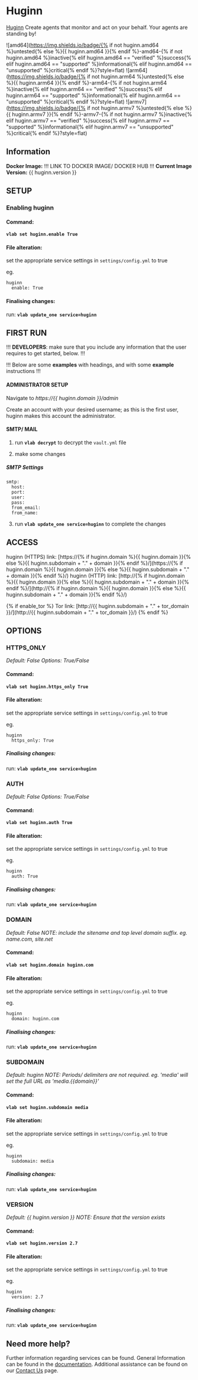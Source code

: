 # Huginn

[Huginn](https://github.com/huginn/huginn) Create agents that monitor and act on your behalf. Your agents are standing by!

![amd64](https://img.shields.io/badge/{% if not huginn.amd64 %}untested{% else %}{{ huginn.amd64 }}{% endif %}-amd64-{% if not huginn.amd64 %}inactive{% elif huginn.amd64 == "verified" %}success{% elif huginn.amd64 == "supported" %}informational{% elif huginn.amd64 == "unsupported" %}critical{% endif %}?style=flat)
![arm64](https://img.shields.io/badge/{% if not huginn.arm64 %}untested{% else %}{{ huginn.arm64 }}{% endif %}-arm64-{% if not huginn.arm64 %}inactive{% elif huginn.arm64 == "verified" %}success{% elif huginn.arm64 == "supported" %}informational{% elif huginn.arm64 == "unsupported" %}critical{% endif %}?style=flat)
![armv7](https://img.shields.io/badge/{% if not huginn.armv7 %}untested{% else %}{{ huginn.armv7 }}{% endif %}-armv7-{% if not huginn.armv7 %}inactive{% elif huginn.armv7 == "verified" %}success{% elif huginn.armv7 == "supported" %}informational{% elif huginn.armv7 == "unsupported" %}critical{% endif %}?style=flat)

## Information


**Docker Image:** !!! LINK TO DOCKER IMAGE/ DOCKER HUB !!!
**Current Image Version:** {{ huginn.version }}

## SETUP

### Enabling huginn

#### Command:

**`vlab set huginn.enable True`**

#### File alteration:

set the appropriate service settings in `settings/config.yml` to true

eg.
```
huginn
  enable: True
```

#### Finalising changes:

run: **`vlab update_one service=huginn`**

## FIRST RUN

!!! **DEVELOPERS**: make sure that you include any information that the user requires to get started, below. !!!

!!! Below are some **examples** with headings, and with some **example** instructions !!!

#### ADMINISTRATOR SETUP

Navigate to *https://{{ huginn.domain }}/admin*

Create an account with your desired username; as this is the first user, huginn makes this account the administrator.

#### SMTP/ MAIL

1. run **`vlab decrypt`** to decrypt the `vault.yml` file

2. make some changes


##### SMTP Settings
```
smtp:
  host:
  port:
  user:
  pass:
  from_email:
  from_name:
```

3. run **`vlab update_one service=huginn`** to complete the changes


## ACCESS

huginn (HTTPS) link: [https://{% if huginn.domain %}{{ huginn.domain }}{% else %}{{ huginn.subdomain + "." + domain }}{% endif %}/](https://{% if huginn.domain %}{{ huginn.domain }}{% else %}{{ huginn.subdomain + "." + domain }}{% endif %}/)
huginn (HTTP) link: [http://{% if huginn.domain %}{{ huginn.domain }}{% else %}{{ huginn.subdomain + "." + domain }}{% endif %}/](http://{% if huginn.domain %}{{ huginn.domain }}{% else %}{{ huginn.subdomain + "." + domain }}{% endif %}/)

{% if enable_tor %}
Tor link: [http://{{ huginn.subdomain + "." + tor_domain }}/](http://{{ huginn.subdomain + "." + tor_domain }}/)
{% endif %}

## OPTIONS

### HTTPS_ONLY
*Default: False*
*Options: True/False*

#### Command:

**`vlab set huginn.https_only True`**

#### File alteration:

set the appropriate service settings in `settings/config.yml` to true

eg.
```
huginn
  https_only: True
```

##### Finalising changes:

run: **`vlab update_one service=huginn`**

### AUTH
*Default: False*
*Options: True/False*

#### Command:

**`vlab set huginn.auth True`**

#### File alteration:

set the appropriate service settings in `settings/config.yml` to true

eg.
```
huginn
  auth: True
```

##### Finalising changes:

run: **`vlab update_one service=huginn`**

### DOMAIN
*Default: False*
*NOTE: include the sitename and top level domain suffix. eg. name.com, site.net*

#### Command:

**`vlab set huginn.domain huginn.com`**

#### File alteration:

set the appropriate service settings in `settings/config.yml` to true

eg.
```
huginn
  domain: huginn.com
```

##### Finalising changes:

run: **`vlab update_one service=huginn`**

### SUBDOMAIN
*Default: huginn*
*NOTE: Periods/ delimiters are not required. eg. 'media' will set the full URL as 'media.{{domain}}'*

#### Command:

**`vlab set huginn.subdomain media`**

#### File alteration:

set the appropriate service settings in `settings/config.yml` to true

eg.
```
huginn
  subdomain: media
```

##### Finalising changes:

run: **`vlab update_one service=huginn`**

### VERSION
*Default: {{  huginn.version  }}*
*NOTE: Ensure that the version exists*

#### Command:

**`vlab set huginn.version 2.7`**

#### File alteration:

set the appropriate service settings in `settings/config.yml` to true

eg.
```
huginn
  version: 2.7
```

##### Finalising changes:

run: **`vlab update_one service=huginn`**

## Need more help?
Further information regarding services can be found.
General Information can be found in the [documentation](https://docs.vivumlab.com).
Additional assistance can be found on our [Contact Us](https://docs.vivumlab.com/Contact-us) page.
